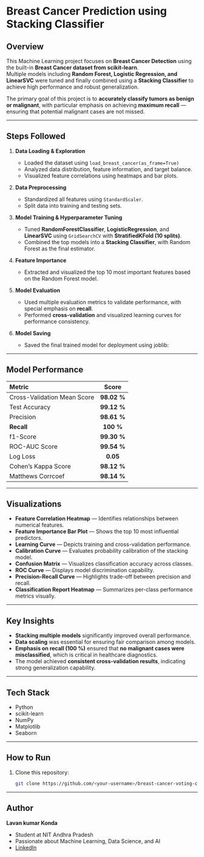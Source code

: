 # Breast Cancer Prediction using Stacking Classifier  

## Overview  
This Machine Learning project focuses on **Breast Cancer Detection** using the built-in **Breast Cancer dataset from scikit-learn**.  
Multiple models including **Random Forest, Logistic Regression, and LinearSVC** were tuned and finally combined using a **Stacking Classifier** to achieve high performance and robust generalization.  

The primary goal of this project is to **accurately classify tumors as benign or malignant**, with particular emphasis on achieving **maximum recall** — ensuring that potential malignant cases are not missed.  

---

##  Steps Followed  

1. **Data Loading & Exploration**  
   - Loaded the dataset using `load_breast_cancer(as_frame=True)`  
   - Analyzed data distribution, feature information, and target balance.  
   - Visualized feature correlations using heatmaps and bar plots.  

2. **Data Preprocessing**  
   - Standardized all features using `StandardScaler`.  
   - Split data into training and testing sets.  

3. **Model Training & Hyperparameter Tuning**  
   - Tuned **RandomForestClassifier**, **LogisticRegression**, and **LinearSVC** using `GridSearchCV` with **StratifiedKFold (10 splits)**.  
   - Combined the top models into a **Stacking Classifier**, with Random Forest as the final estimator.  

4. **Feature Importance**  
   - Extracted and visualized the top 10 most important features based on the Random Forest model.  

5. **Model Evaluation**  
   - Used multiple evaluation metrics to validate performance, with special emphasis on **recall**.  
   - Performed **cross-validation** and visualized learning curves for performance consistency.  

6. **Model Saving**  
   - Saved the final trained model for deployment using joblib:  
     
---

## Model Performance  

| Metric                      | Score       |
|:--------------------------- |:-----------:|
| Cross-Validation Mean Score | **98.02 %** |
| Test Accuracy               | **99.12 %** |
| Precision                   | **98.61 %** |
| **Recall**                  | **100 %**   |
| f1-Score                    | **99.30 %** |
| ROC-AUC Score               | **99.54 %** |
| Log Loss                    | **0.05**    |
| Cohen’s Kappa Score         | **98.12 %** |
| Matthews Corrcoef           | **98.14 %** |

---

## Visualizations  

-  **Feature Correlation Heatmap** — Identifies relationships between numerical features.  
-  **Feature Importance Bar Plot** — Shows the top 10 most influential predictors.  
-  **Learning Curve** — Depicts training and cross-validation performance.  
-  **Calibration Curve** — Evaluates probability calibration of the stacking model.  
-  **Confusion Matrix** — Visualizes classification accuracy across classes.  
-  **ROC Curve** — Displays model discrimination capability.  
-  **Precision-Recall Curve** — Highlights trade-off between precision and recall.  
-  **Classification Report Heatmap** — Summarizes per-class performance metrics visually.  

---

## Key Insights  

- **Stacking multiple models** significantly improved overall performance.  
- **Data scaling** was essential for ensuring fair comparison among models.  
- **Emphasis on recall (100 %)** ensured that **no malignant cases were misclassified**, which is critical in healthcare diagnostics.  
- The model achieved **consistent cross-validation results**, indicating strong generalization capability.  

---

##  Tech Stack
- Python  
- scikit-learn  
- NumPy  
- Matplotlib
- Seaborn  
 

---

##  How to Run
1. Clone this repository:
   ```bash
   git clone https://github.com/<your-username>/breast-cancer-voting-classifier.git

---

## Author  

**Lavan kumar Konda**  
- Student at NIT Andhra Pradesh  
- Passionate about Machine Learning, Data Science, and AI  
- [LinkedIn](https://www.linkedin.com/in/lavan-kumar-konda/)
